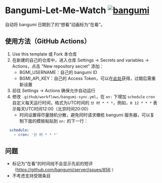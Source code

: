 # Bangumi-Let-Me-Watch [![bangumi](http://bgm.tv/img/ico/bgm80-15.png)](http://bgm.tv)
自动将 bangumi 日期到了的“想看”动画标为“在看”。

## 使用方法（GitHub Actions）
1. Use this template 或 Fork 本仓库
2. 在新建的自己的仓库中，进入仓库 Settings → Secrets and variables → Actions，点击 "New repository secret" 添加：
   - BGMI_USERNAME：自己的 bangumi ID
   - BGMI_API_KEY：自己的 Access Token，可以在[此处](https://next.bgm.tv/demo/access-token/create)获得，过期后需重新设置
3. 前往 Settings → Actions 确保允许自动运行
4. 修改 `.github/workflows/bangumi-sync.yml`，在 `on:` 下增加 `schedule` `cron` 自定义每天运行时间，格式为UTC时间的 `分 时 * * *`，例如，`0 12 * * *` 表示每天UTC时间12:00（北京时间20:00）
   - 时间设置得尽量随机分散，避免同时请求橄榄 bangumi 服务器，可以复制下面的模板粘贴到 `on:` 的下一行：
```yaml
  schedule:
    - cron: '分 时 * * *'
```

## 问题
- 标记为“在看”的时间线不会显示先前的短评（https://github.com/bangumi/server/issues/856 ）
- 不考虑支持受限条目
